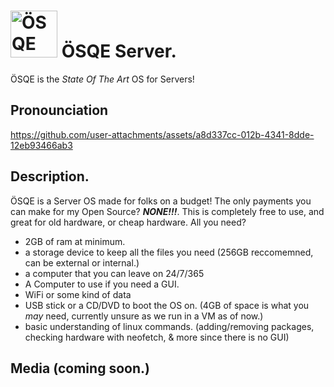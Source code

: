 # <img src="https://i.ibb.co/kgtgS9HK/OSQE.png" alt="ÖSQE Logo" width="75" height="75" /> ÖSQE Server.

ÖSQE is the *State Of The Art* OS for Servers!

## Pronounciation

https://github.com/user-attachments/assets/a8d337cc-012b-4341-8dde-12eb93466ab3

## Description.

ÖSQE is a Server OS made for folks on a budget! The only payments you can make for my Open Source? ***NONE!!!***. This is completely free to use, and great for old hardware, or cheap hardware. All you need?

- 2GB of ram at minimum.
- a storage device to keep all the files you need (256GB reccomemned, can be external or internal.)
- a computer that you can leave on 24/7/365
- A Computer to use if you need a GUI.
- WiFi or some kind of data
- USB stick or a CD/DVD to boot the OS on. (4GB of space is what you *may* need, currently unsure as we run in a VM as of now.)
- basic understanding of linux commands. (adding/removing packages, checking hardware with neofetch, & more since there is no GUI)

## Media (coming soon.)
